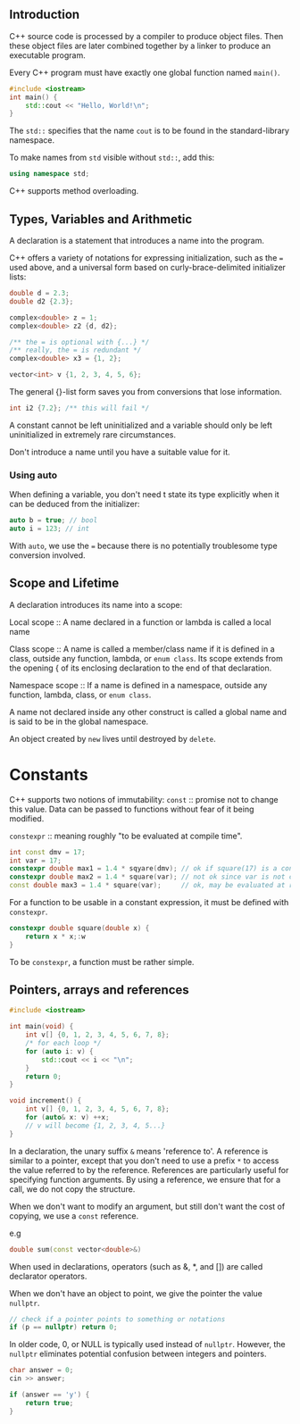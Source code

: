 ## Introduction
C++ source code is processed by a compiler to produce object files. Then these
object files are later combined together by a linker to produce an executable
program.

Every C++ program must have exactly one global function named `main()`.

```cpp
#include <iostream>
int main() {
    std::cout << "Hello, World!\n";
}
```

The `std::` specifies that the name `cout` is to be found in the
standard-library namespace.

To make names from `std` visible without `std::`, add this:

```cpp
using namespace std;
```

C++ supports method overloading.

## Types, Variables and Arithmetic
A declaration is a statement that introduces a name into the program.

C++ offers a variety of notations for expressing initialization, such as the `=`
used above, and a universal form based on curly-brace-delimited initializer
lists:

```cpp
double d = 2.3;
double d2 {2.3};

complex<double> z = 1;
complex<double> z2 {d, d2};

/** the = is optional with {...} */
/** really, the = is redundant */
complex<double> x3 = {1, 2};

vector<int> v {1, 2, 3, 4, 5, 6};
```

The general {}-list form saves you from conversions that lose information.
```cpp
int i2 {7.2}; /** this will fail */
```

A constant cannot be left uninitialized and a variable should only be left
uninitialized in extremely rare circumstances.

Don't introduce a name until you have a suitable value for it.

### Using auto
When defining a variable, you don't need t state its type explicitly when it can
be deduced from the initializer:

```cpp
auto b = true; // bool
auto i = 123; // int
```

With `auto`, we use the `=` because there is no potentially troublesome type
conversion involved.

## Scope and Lifetime
A declaration introduces its name into a scope:

Local scope
:: A name declared in a function or lambda is called a local name

Class scope
:: A name is called a member/class name if it is defined in a class, outside any
function, lambda, or `enum class`. Its scope extends from the opening { of its
enclosing declaration to the end of that declaration.

Namespace scope
:: If a name is defined in a namespace, outside any function, lambda, class, or
`enum class`.

A name not declared inside any other construct is called a global name and is
said to be in the global namespace.

An object created by `new` lives until destroyed by `delete`.

# Constants
C++ supports two notions of immutability:
`const`
:: promise not to change this value. Data can be passed to functions without
   fear of it being modified.

`constexpr`
:: meaning roughly "to be evaluated at compile time".

```cpp
int const dmv = 17;
int var = 17;
constexpr double max1 = 1.4 * sqyare(dmv); // ok if square(17) is a const expression
constexpr double max2 = 1.4 * square(var); // not ok since var is not constant
const double max3 = 1.4 * square(var);     // ok, may be evaluated at runtime
```

For a function to be usable in a constant expression, it must be defined with
`constexpr`.

```cpp
constexpr double square(double x) {
    return x * x;:w
}
```
To be `constexpr`, a function must be rather simple.

## Pointers, arrays and references
```cpp
#include <iostream>

int main(void) {
    int v[] {0, 1, 2, 3, 4, 5, 6, 7, 8};
    /* for each loop */
    for (auto i: v) {
        std::cout << i << "\n";
    }
    return 0;
}

void increment() {
    int v[] {0, 1, 2, 3, 4, 5, 6, 7, 8};
    for (auto& x: v) ++x;
    // v will become {1, 2, 3, 4, 5...}
}
```

In a declaration, the unary suffix `&` means 'reference to'. A reference is
similar to a pointer, except that you don't need to use a prefix `*` to access
the value referred to by the reference. References are particularly useful for
specifying function arguments. By using a reference, we ensure that for a call,
we do not copy the structure.

When we don't want to modify an argument, but still don't want the cost of
copying, we use a `const` reference.

e.g
```cpp
double sum(const vector<double>&)
```

When used in declarations, operators (such as &, \*, and []) are called
declarator operators.

When we don't have an object to point, we give the pointer the value `nullptr`.

```cpp
// check if a pointer points to something or notations
if (p == nullptr) return 0;
```

In older code, 0, or NULL is typically used instead of `nullptr`. However, the
`nullptr` eliminates potential confusion between integers and pointers.

```cpp
char answer = 0;
cin >> answer;

if (answer == 'y') {
    return true;
}
```

